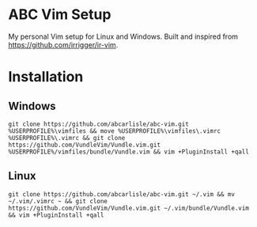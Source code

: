 ABC Vim Setup
================================

My personal Vim setup for Linux and Windows. Built and inspired from https://github.com/irrigger/ir-vim.

# Installation

## Windows

    git clone https://github.com/abcarlisle/abc-vim.git %USERPROFILE%\vimfiles && move %USERPROFILE%\vimfiles\.vimrc %USERPROFILE%\.vimrc && git clone https://github.com/VundleVim/Vundle.vim.git %USERPROFILE%/vimfiles/bundle/Vundle.vim && vim +PluginInstall +qall

## Linux

    git clone https://github.com/abcarlisle/abc-vim.git ~/.vim && mv ~/.vim/.vimrc ~ && git clone https://github.com/VundleVim/Vundle.vim.git ~/.vim/bundle/Vundle.vim && vim +PluginInstall +qall

